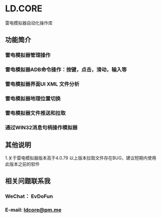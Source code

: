 # LD.CORE
雷电模拟器自动化操作库

## 功能简介
### 雷电模拟器管理操作
### 雷电模拟器ADB命令操作：按键，点击，滑动，输入等
### 雷电模拟器界面UI XML 文件分析
### 雷电模拟器地理位置切换
### 雷电模拟器文件推送和拉取
### 通过WIN32消息句柄操作模拟器

## 其他说明
1.关于雷电模拟器版本高于4.0.79 以上版本拉取文件存在BUG，建议短期内使用此版本之前的软件

## 相关问题联系我
### WeChat： EvDoFun
### E-mail: ldcore@pm.me
